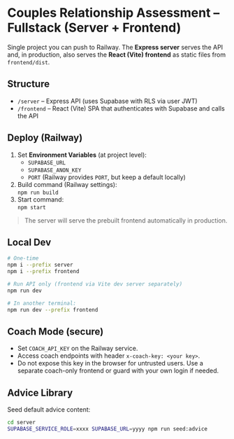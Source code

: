 # Couples Relationship Assessment – Fullstack (Server + Frontend)

Single project you can push to Railway. The **Express server** serves the API and, in production, also serves the **React (Vite) frontend** as static files from `frontend/dist`.

## Structure
- `/server` – Express API (uses Supabase with RLS via user JWT)
- `/frontend` – React (Vite) SPA that authenticates with Supabase and calls the API

## Deploy (Railway)
1. Set **Environment Variables** (at project level):
   - `SUPABASE_URL`
   - `SUPABASE_ANON_KEY`
   - `PORT` (Railway provides `PORT`, but keep a default locally)
2. Build command (Railway settings):  
   `npm run build`
3. Start command:  
   `npm start`

> The server will serve the prebuilt frontend automatically in production.

## Local Dev
```bash
# One-time
npm i --prefix server
npm i --prefix frontend

# Run API only (frontend via Vite dev server separately)
npm run dev

# In another terminal:
npm run dev --prefix frontend
```

## Coach Mode (secure)
- Set `COACH_API_KEY` on the Railway service.
- Access coach endpoints with header `x-coach-key: <your key>`.
- Do not expose this key in the browser for untrusted users. Use a separate coach-only frontend or guard with your own login if needed.

## Advice Library
Seed default advice content:
```bash
cd server
SUPABASE_SERVICE_ROLE=xxxx SUPABASE_URL=yyyy npm run seed:advice
```
